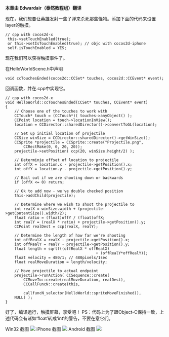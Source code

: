 **本章由 Edwardair（泰然教程组）翻译**

 现在，我们想要让英雄发射一些子弹来杀死那些怪物。添加下面的代码来设置layer的触摸。

	// cpp with cocos2d-x
	 this->setTouchEnabled(true);
	 or this->setIsTouchEnabled(true); // objc with cocos2d-iphone
	 self.isTouchEnabled = YES; 

现在我们可以获得触摸事件了。

 在HelloWorldScene.h中声明

	void ccTouchesEnded(cocos2d::CCSet* touches, cocos2d::CCEvent* event);


回调函数，并在.cpp中实现它。

	// cpp with cocos2d-x
	void HelloWorld::ccTouchesEnded(CCSet* touches, CCEvent* event)
	{
		// Choose one of the touches to work with
		CCTouch* touch = (CCTouch*)( touches->anyObject() );
		CCPoint location = touch->locationInView();
		location = CCDirector::sharedDirector()->convertToGL(location);
	 
		// Set up initial location of projectile
		CCSize winSize = CCDirector::sharedDirector()->getWinSize();
		CCSprite *projectile = CCSprite::create("Projectile.png", 
			CCRectMake(0, 0, 20, 20));
		projectile->setPosition( ccp(20, winSize.height/2) );
	 
		// Determinie offset of location to projectile
		int offX = location.x - projectile->getPosition().x;
		int offY = location.y - projectile->getPosition().y;
	 
		// Bail out if we are shooting down or backwards
		if (offX <= 0) return;
	 
		// Ok to add now - we've double checked position
		this->addChild(projectile);
	 
		// Determine where we wish to shoot the projectile to
		int realX = winSize.width + (projectile->getContentSize().width/2);
		float ratio = (float)offY / (float)offX;
		int realY = (realX * ratio) + projectile->getPosition().y;
		CCPoint realDest = ccp(realX, realY);
	 
		// Determine the length of how far we're shooting
		int offRealX = realX - projectile->getPosition().x;
		int offRealY = realY - projectile->getPosition().y;
		float length = sqrtf((offRealX * offRealX) 
	                                        + (offRealY*offRealY));
		float velocity = 480/1; // 480pixels/1sec
		float realMoveDuration = length/velocity;
	 
		// Move projectile to actual endpoint
		projectile->runAction( CCSequence::create(
			CCMoveTo::create(realMoveDuration, realDest),
			CCCallFuncN::create(this, 
	 
			callfuncN_selector(HelloWorld::spriteMoveFinished)), 
		NULL) );
	}


好了，编译运行，触摸屏幕，享受吧！
PS：代码上为了跟Object-C保持一致，上述代码会有诸如‘float’转成‘int’的警告，不要在意它们。

Win32 截图
![](./res/081522b6Z.png)
iPhone  截图
![](./res/081524jt9.png)
Android  截图
![](./res/081525foj.png)
